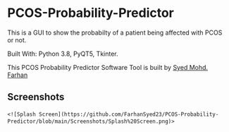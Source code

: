 # PCOS-Probability-Predictor
This is a GUI to show the probabilty of a patient being affected with PCOS or not. 

Built With: Python 3.8, PyQT5, Tkinter.

This PCOS Probability Predictor Software Tool is built by [Syed Mohd. Farhan](https://github.com/FarhanSyed23)

## Screenshots

<p align="center">
  
    <![Splash Screen](https://github.com/FarhanSyed23/PCOS-Probability-Predictor/blob/main/Screenshots/Splash%20Screen.png)>

</p>
